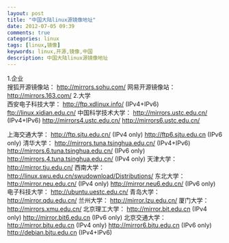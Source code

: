 ```yaml
---
layout: post
title: "中国大陆linux源镜像地址"
date: 2012-07-05 09:39
comments: true
categories: linux
tags: [linux,镜像]
keywords: linux,开源,镜像,中国
description: 中国大陆linux源镜像地址
---
```

1.企业   
搜狐开源镜像站：
	http://mirrors.sohu.com/
网易开源镜像站：
	http://mirrors.163.com/
2.大学   
西安电子科技大学：
	http://ftp.xdlinux.info/  (IPv4+IPv6)
	ftp://linux.xidian.edu.cn/
中国科学技术大学：
	http://mirrors.ustc.edu.cn/ (IPv4+IPv6)
	http://mirrors4.ustc.edu.cn/
	http://mirrors6.ustc.edu.cn/
<!--more-->
上海交通大学：
	http://ftp.sjtu.edu.cn/ (IPv4 only)
	http://ftp6.sjtu.edu.cn (IPv6 only)
清华大学：
	http://mirrors.tuna.tsinghua.edu.cn/ (IPv4+IPv6)
	http://mirrors.6.tuna.tsinghua.edu.cn/ (IPv6 only)
	http://mirrors.4.tuna.tsinghua.edu.cn/ (IPv4 only)
天津大学：
	http://mirror.tju.edu.cn/
西南大学：
	http://linux.swu.edu.cn/swudownload/Distributions/
东北大学：
	http://mirror.neu.edu.cn/ (IPv4 only)
	http://mirror.neu6.edu.cn/ (IPv6 only)
电子科技大学：
	http://ubuntu.uestc.edu.cn/
青岛大学：
	http://mirror.qdu.edu.cn/
兰州大学：
	http://mirror.lzu.edu.cn/
厦门大学：
	http://mirrors.xmu.edu.cn/
北京理工大学：
	http://mirror.bit.edu.cn (IPv4 only)
	http://mirror.bit6.edu.cn (IPv6 only)
北京交通大学：
	http://mirror.bjtu.edu.cn (IPv4 only)
	http://mirror6.bjtu.edu.cn (IPv6 only)
	http://debian.bjtu.edu.cn (IPv4+IPv6)

